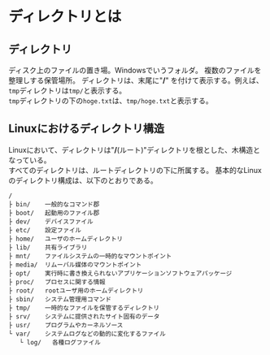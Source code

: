 # ディレクトリとは

## ディレクトリ

ディスク上のファイルの置き場。Windowsでいうフォルダ。
複数のファイルを整理しする保管場所。
ディレクトリは、末尾に"**/**" を付けて表示する。例えば、`tmp`ディレクトリは`tmp/`と表示する。  
`tmp`ディレクトリの下の`hoge.txt`は、`tmp/hoge.txt`と表示する。

## Linuxにおけるディレクトリ構造

Linuxにおいて、ディレクトリは"**/**(ルート)"ディレクトリを根とした、木構造となっている。  
すべてのディレクトリは、ルートディレクトリの下に所属する。
基本的なLinuxのディレクトリ構成は、以下のとおりである。

```
/
├ bin/    一般的なコマンド郡
├ boot/   起動用のファイル郡
├ dev/    デバイスファイル
├ etc/    設定ファイル
├ home/   ユーザのホームディレクトリ
├ lib/    共有ライブラリ
├ mnt/    ファイルシステムの一時的なマウントポイント
├ media/  リムーバル媒体のマウントポイント
├ opt/    実行時に書き換えられないアプリケーションソフトウェアパッケージ
├ proc/   プロセスに関する情報
├ root/   rootユーザ用のホームディレクトリ
├ sbin/   システム管理用コマンド
├ tmp/    一時的なファイルを保管するディレクトリ
├ srv/    システムに提供されたサイト固有のデータ
├ usr/    プログラムやカーネルソース
└ var/    システムログなどの動的に変化するファイル
   └ log/   各種ログファイル
```
